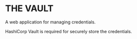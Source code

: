 # THE VAULT

A web application for managing credentials.

HashiCorp Vault is required for securely store the credentials.